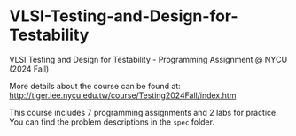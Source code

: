 # VLSI-Testing-and-Design-for-Testability
VLSI Testing and Design for Testability - Programming Assignment @ NYCU (2024 Fall)

More details about the course can be found at:  
http://tiger.iee.nycu.edu.tw/course/Testing2024Fall/index.htm

This course includes 7 programming assignments and 2 labs for practice.  
You can find the problem descriptions in the `spec` folder.
